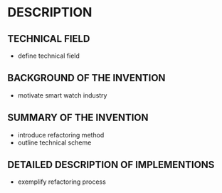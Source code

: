 # DESCRIPTION

## TECHNICAL FIELD

- define technical field

## BACKGROUND OF THE INVENTION

- motivate smart watch industry

## SUMMARY OF THE INVENTION

- introduce refactoring method
- outline technical scheme

## DETAILED DESCRIPTION OF IMPLEMENTIONS

- exemplify refactoring process

